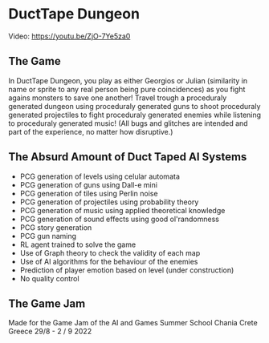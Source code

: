 # DuctTape Dungeon

Video: https://youtu.be/ZjO-7Ye5za0

## The Game

In DuctTape Dungeon, you play as either Georgios or Julian (similarity in name or sprite to any real person being pure coincidences) as you fight agains monsters to save one another! 
Travel trough a proceduraly generated dungeon using proceduraly generated guns to shoot proceduraly generated projectiles to fight proceduraly generated enemies while listening to proceduraly generated music! (All bugs and glitches are intended and part of the experience, no matter how disruptive.)

## The Absurd Amount of Duct Taped AI Systems

- PCG generation of levels using celular automata
- PCG generation of guns using Dall-e mini
- PCG generation of tiles using Perlin noise
- PCG generation of projectiles using probability theory
- PCG generation of music using applied theoretical knowledge
- PCG generation of sound effects using good ol'randomness
- PCG story generation
- PCG gun naming 
- RL agent trained to solve the game
- Use of Graph theory to check the validity of each map
- Use of AI algorithms for the behaviour of the enemies
- Prediction of player emotion based on level (under construction)
- No quality control

## The Game Jam

Made for the Game Jam of the AI and Games Summer School
Chania Crete Greece 29/8 - 2 / 9 2022
